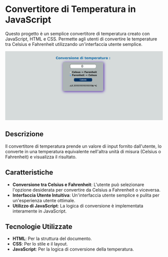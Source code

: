 # Convertitore di Temperatura in JavaScript

Questo progetto è un semplice convertitore di temperatura creato con JavaScript, HTML e CSS. Permette agli utenti di convertire le temperature tra Celsius e Fahrenheit utilizzando un'interfaccia utente semplice.

![Temperature Converter Preview](Convezione_temperatura.png)

## Descrizione

Il convertitore di temperatura prende un valore di input fornito dall'utente, lo converte in una temperatura equivalente nell'altra unità di misura (Celsius o Fahrenheit) e visualizza il risultato.

## Caratteristiche

- **Conversione tra Celsius e Fahrenheit**: L'utente può selezionare l'opzione desiderata per convertire da Celsius a Fahrenheit o viceversa.
- **Interfaccia Utente Intuitiva**: Un'interfaccia utente semplice e pulita per un'esperienza utente ottimale.
- **Utilizzo di JavaScript**: La logica di conversione è implementata interamente in JavaScript.

## Tecnologie Utilizzate

- **HTML**: Per la struttura del documento.
- **CSS**: Per lo stile e il layout.
- **JavaScript**: Per la logica di conversione della temperatura.

